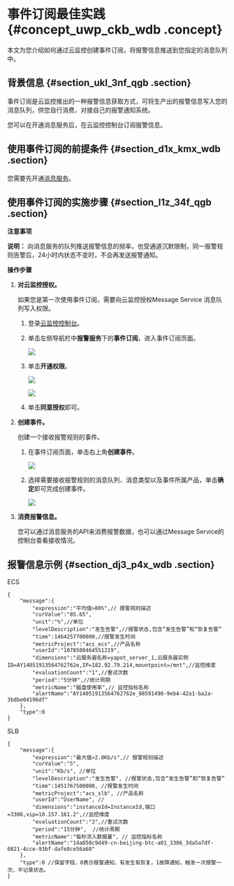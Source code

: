 # 事件订阅最佳实践 {#concept_uwp_ckb_wdb .concept}

本文为您介绍如何通过云监控创建事件订阅，将报警信息推送到您指定的消息队列中。

## 背景信息 {#section_ukl_3nf_qgb .section}

事件订阅是云监控推出的一种报警信息获取方式，可将生产出的报警信息写入您的消息队列，供您自行消费，对接自己的报警通知系统。

您可以在开通消息服务后，在云监控控制台订阅报警信息。

## 使用事件订阅的前提条件 {#section_d1x_kmx_wdb .section}

您需要先开通[消息服务](https://www.aliyun.com/product/mns)。

## 使用事件订阅的实施步骤 {#section_l1z_34f_qgb .section}

**注意事项**

**说明：** 向消息服务的队列推送报警信息的频率，也受通道沉默限制，同一报警规则告警后，24小时内状态不变时，不会再发送报警通知。

**操作步骤**

1.  **对云监控授权。**

    如果您是第一次使用事件订阅，需要向云监控授权Message Service 消息队列写入权限。

    1.  登录[云监控控制台](https://cloudmonitor.console.aliyun.com/)。
    2.  单击左侧导航栏中**报警服务**下的**事件订阅**，进入事件订阅页面。

        ![](http://static-aliyun-doc.oss-cn-hangzhou.aliyuncs.com/assets/img/6230/15489890993206_zh-CN.png)

    3.  单击**开通权限**。

        ![](http://static-aliyun-doc.oss-cn-hangzhou.aliyuncs.com/assets/img/6230/15489890993207_zh-CN.png)

        ![](http://static-aliyun-doc.oss-cn-hangzhou.aliyuncs.com/assets/img/6230/15489890993208_zh-CN.png)

    4.  单击**同意授权**即可。
2.  **创建事件。**

    创建一个接收报警规则的事件。

    1.  在事件订阅页面，单击右上角**创建事件**。

        ![](http://static-aliyun-doc.oss-cn-hangzhou.aliyuncs.com/assets/img/6230/15489891003211_zh-CN.png)

    2.  选择需要接收报警规则的消息队列、消息类型以及事件所属产品，单击**确定**即可完成创建事件。

        ![](http://static-aliyun-doc.oss-cn-hangzhou.aliyuncs.com/assets/img/6230/15489891003212_zh-CN.png)

3.  **消费报警信息。**

    您可以通过消息服务的API来消费报警数据，也可以通过Message Service的控制台查看接收情况。


## 报警信息示例 {#section_dj3_p4x_wdb .section}

ECS

```
{
    "message":{
        "expression":"平均值>80%",// 报警规则描述
        "curValue":"85.65",
        "unit":"%",//单位
        "levelDescription":"发生告警",//报警状态,包含“发生告警”和“恢复告警”
        "time":1464257700000,//报警发生时间
        "metricProject":"acs_ecs",//产品名称
        "userId":"1078500464551219",
        "dimensions":"云服务器名称=yapot_server_1,云服务器实例ID=AY14051913564762762e,IP=182.92.79.214,mountpoint=/mnt",//监控维度
        "evaluationCount":"1",//重试次数
        "period":"5分钟",//统计周期
        "metricName":"磁盘使用率",// 监控指标名称
        "alertName":"AY14051913564762762e_98591490-9eb4-42a1-ba2a-3bdbe04196df"
    },
    "type":0
}
```

SLB

```
{
    "message":{
        "expression":"最大值>2.0Kb/s",// 报警规则描述
        "curValue":"5",
        "unit":"Kb/s", //单位
        "levelDescription":"发生告警", //报警状态,包含“发生告警”和“恢复告警”
        "time":1451767500000, //报警发生时间
        "metricProject":"acs_slb", //产品名称
        "userId":"UserName", //
        "dimensions":"instanceId=InstanceId,端口=3306,vip=10.157.161.2",//监控维度
        "evaluationCount":"3",//重试次数
        "period":"15分钟",  //统计周期
        "metricName":"每秒流入数据量", // 监控指标名称
        "alertName":"14a850c9d49-cn-beijing-btc-a01_3306_3da5a7df-0821-4cce-93bf-dafe8ce56a68"
    },
    "type":0 //保留字段，0表示报警通知，有发生有恢复，1故障通知，触发一次报警一次，不记录状态。
}
```

